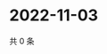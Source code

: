 # 2022-11-03

共 0 条

<!-- BEGIN WEIBO -->
<!-- 最后更新时间 Thu Nov 03 2022 01:29:44 GMT+0800 (China Standard Time) -->

<!-- END WEIBO -->
